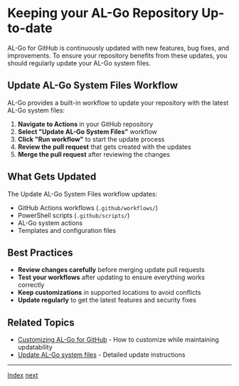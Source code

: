 # Keeping your AL-Go Repository Up-to-date

AL-Go for GitHub is continuously updated with new features, bug fixes, and improvements. To ensure your repository benefits from these updates, you should regularly update your AL-Go system files.

## Update AL-Go System Files Workflow

AL-Go provides a built-in workflow to update your repository with the latest AL-Go system files:

1. **Navigate to Actions** in your GitHub repository
2. **Select "Update AL-Go System Files"** workflow
3. **Click "Run workflow"** to start the update process
4. **Review the pull request** that gets created with the updates
5. **Merge the pull request** after reviewing the changes

## What Gets Updated

The Update AL-Go System Files workflow updates:
- GitHub Actions workflows (`.github/workflows/`)
- PowerShell scripts (`.github/scripts/`)
- AL-Go system actions
- Templates and configuration files

## Best Practices

- **Review changes carefully** before merging update pull requests
- **Test your workflows** after updating to ensure everything works correctly  
- **Keep customizations** in supported locations to avoid conflicts
- **Update regularly** to get the latest features and security fixes

## Related Topics

- [Customizing AL-Go for GitHub](../Scenarios/CustomizingALGoForGitHub.md) - How to customize while maintaining updatability
- [Update AL-Go system files](../Scenarios/UpdateAlGoSystemFiles.md) - Detailed update instructions

______________________________________________________________________

[Index](Index.md)  [next](Index.md)